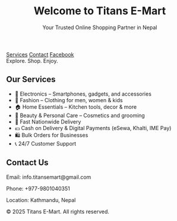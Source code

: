<!DOCTYPE html>
<html lang="en">
</head>
<body>
  <header>
    <h1>Welcome to Titans E-Mart</h1>
    <p>Your Trusted Online Shopping Partner in Nepal</p>
  </header>
  <nav>
    <a href="#services">Services</a>
    <a href="#contact">Contact</a>
    <a href="https://www.facebook.com/profile.php?id=61558211154522" target="_blank">Facebook</a>
  </nav>
  <div class="hero">
    Explore. Shop. Enjoy.
  </div>
  <section class="section services" id="services">
    <h2>Our Services</h2>
    <ul>
      <li>📱 Electronics – Smartphones, gadgets, and accessories</li>
      <li>👕 Fashion – Clothing for men, women & kids</li>
      <li>🏠 Home Essentials – Kitchen tools, decor & more</li>
      <li>🧴 Beauty & Personal Care – Cosmetics and grooming</li>
      <li>🚚 Fast Nationwide Delivery</li>
      <li>💵 Cash on Delivery & Digital Payments (eSewa, Khalti, IME Pay)</li>
      <li>🛍️ Bulk Orders for Businesses</li>
      <li>📞 24/7 Customer Support</li>
    </ul>
  </section>
  <section class="section contact" id="contact">
    <h2>Contact Us</h2>
    <p>Email: info.titansemart@gmail.com</p>
    <p>Phone: +977-9801040351</p>
    <p>Location: Kathmandu, Nepal</p>
  </section>
  <footer>
    &copy; 2025 Titans E-Mart. All rights reserved.
  </footer>
</body>
</html>
